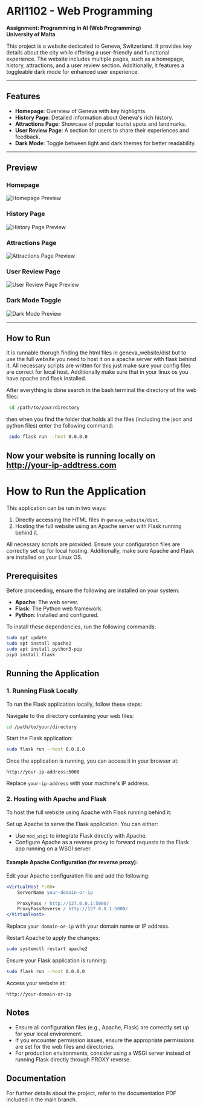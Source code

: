 # ARI1102 - Web Programming  
**Assignment: Programming in AI (Web Programming)**  
**University of Malta**  

This project is a website dedicated to Geneva, Switzerland. It provides key details about the city while offering a user-friendly and functional experience. The website includes multiple pages, such as a homepage, history, attractions, and a user review section. Additionally, it features a toggleable dark mode for enhanced user experience.

---

## Features  
- **Homepage**: Overview of Geneva with key highlights.  
- **History Page**: Detailed information about Geneva's rich history.  
- **Attractions Page**: Showcase of popular tourist spots and landmarks.  
- **User Review Page**: A section for users to share their experiences and feedback.  
- **Dark Mode**: Toggle between light and dark themes for better readability.  

---

## Preview  

### Homepage  
![Homepage Preview](https://github.com/user-attachments/assets/6a9b0322-6a73-4c30-8741-2465cd071080)  

### History Page  
![History Page Preview](https://github.com/user-attachments/assets/a532ee9d-8143-4c83-929d-9e4e2ebd1406)  

### Attractions Page  
![Attractions Page Preview](https://github.com/user-attachments/assets/16d28efe-5577-45b9-b0dd-37d6ccdab31f)  

### User Review Page  
![User Review Page Preview](https://github.com/user-attachments/assets/0a778cc9-c61f-46ca-bb43-212d5f970ec5)  

### Dark Mode Toggle  
![Dark Mode Preview](https://github.com/user-attachments/assets/4ba39a8c-e426-4c6e-bc18-ddeb7149ef20)  

---

## How to Run  
It is runnable thorugh finding the html files in geneva_website/dist but to use the full website you need to host it on a apache server with flask behind it. All necessary scripts are written for this just make sure your config files are correct for local host. Additionally make sure that in your linux os you have apache and flask installed.

After everything is done search in the bash terminal the directory of the web files:

```bash
 cd /path/to/your/directory
```

then when you find the folder that holds all the files (including the json and python files) enter the following command:

```bash
 sudo flask run --host 0.0.0.0
```

Now your website is running locally on http://your-ip-addtress.com
---

# How to Run the Application

This application can be run in two ways:

1. Directly accessing the HTML files in `geneva_website/dist`.
2. Hosting the full website using an Apache server with Flask running behind it.

All necessary scripts are provided. Ensure your configuration files are correctly set up for local hosting. Additionally, make sure Apache and Flask are installed on your Linux OS.

## Prerequisites

Before proceeding, ensure the following are installed on your system:

- **Apache**: The web server.
- **Flask**: The Python web framework.
- **Python**: Installed and configured.

To install these dependencies, run the following commands:

```bash
sudo apt update
sudo apt install apache2
sudo apt install python3-pip
pip3 install flask
```

## Running the Application

### 1. Running Flask Locally

To run the Flask application locally, follow these steps:

Navigate to the directory containing your web files:

```bash
cd /path/to/your/directory
```

Start the Flask application:

```bash
sudo flask run --host 0.0.0.0
```

Once the application is running, you can access it in your browser at:

```
http://your-ip-address:5000
```

Replace `your-ip-address` with your machine's IP address.

### 2. Hosting with Apache and Flask

To host the full website using Apache with Flask running behind it:

Set up Apache to serve the Flask application. You can either:

- Use `mod_wsgi` to integrate Flask directly with Apache.
- Configure Apache as a reverse proxy to forward requests to the Flask app running on a WSGI server.

#### Example Apache Configuration (for reverse proxy):

Edit your Apache configuration file and add the following:

```apache
<VirtualHost *:80>
    ServerName your-domain-or-ip

    ProxyPass / http://127.0.0.1:5000/
    ProxyPassReverse / http://127.0.0.1:5000/
</VirtualHost>
```

Replace `your-domain-or-ip` with your domain name or IP address.

Restart Apache to apply the changes:

```bash
sudo systemctl restart apache2
```

Ensure your Flask application is running:

```bash
sudo flask run --host 0.0.0.0
```

Access your website at:

```
http://your-domain-or-ip
```

## Notes

- Ensure all configuration files (e.g., Apache, Flask) are correctly set up for your local environment.
- If you encounter permission issues, ensure the appropriate permissions are set for the web files and directories.
- For production environments, consider using a WSGI server instead of running Flask directly through PROXY reverse.


## Documentation

For further details about the project, refer to the documentation PDF included in the main branch.
